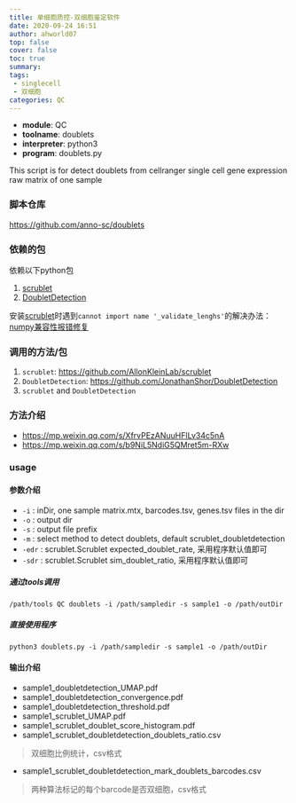 ```yaml
---
title: 单细胞质控-双细胞鉴定软件
date: 2020-09-24 16:51
author: ahworld07
top: false
cover: false
toc: true
summary: 
tags: 
 - singlecell
 - 双细胞
categories: QC
---
```


* **module**: QC
* **toolname**: doublets
* **interpreter**: python3
* **program**: doublets.py

This script is for detect doublets from cellranger single cell gene expression raw matrix of one sample

### 脚本仓库

https://github.com/anno-sc/doublets

### 依赖的包
依赖以下python包

1. [scrublet](https://github.com/AllonKleinLab/scrublet)
2. [DoubletDetection](https://github.com/JonathanShor/DoubletDetection) 

安装[scrublet](https://github.com/AllonKleinLab/scrublet)时遇到`cannot import name '_validate_lenghs'`的解决办法：[numpy兼容性报错修复](https://mp.weixin.qq.com/s/XfrvPEzANuuHFlLv34c5nA)

### 调用的方法/包

1. `scrublet`: https://github.com/AllonKleinLab/scrublet
2. `DoubletDetection`: https://github.com/JonathanShor/DoubletDetection 
3. `scrublet` and `DoubletDetection`
### 方法介绍

* https://mp.weixin.qq.com/s/XfrvPEzANuuHFlLv34c5nA
* https://mp.weixin.qq.com/s/b9NiL5NdiG5QMret5m-RXw

### usage
#### 参数介绍

* `-i` : inDir, one sample matrix.mtx, barcodes.tsv, genes.tsv files in the dir
* `-o` : output dir
* `-s` : output file prefix
* `-m` : select method to detect doublets, default scrublet_doubletdetection
* `-edr` : scrublet.Scrublet expected_doublet_rate, 采用程序默认值即可
* `-sdr` : scrublet.Scrublet sim_doublet_ratio, 采用程序默认值即可

##### 通过tools调用
`/path/tools QC doublets -i /path/sampledir -s sample1 -o /path/outDir`
##### 直接使用程序
`python3 doublets.py -i /path/sampledir -s sample1 -o /path/outDir`

#### 输出介绍
* sample1_doubletdetection_UMAP.pdf
* sample1_doubletdetection_convergence.pdf
* sample1_doubletdetection_threshold.pdf
* sample1_scrublet_UMAP.pdf
* sample1_scrublet_doublet_score_histogram.pdf
* sample1_scrublet_doubletdetection_doublets_ratio.csv
>双细胞比例统计，csv格式
* sample1_scrublet_doubletdetection_mark_doublets_barcodes.csv
>两种算法标记的每个barcode是否双细胞，csv格式


